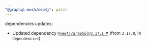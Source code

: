 ```yaml
---
"@graphql-mesh/neo4j": patch
---
```

dependencies updates:
  - Updated dependency [`@neo4j/graphql@3.17.1` ↗︎](https://www.npmjs.com/package/@neo4j/graphql/v/3.17.1) (from `3.17.0`, in `dependencies`)
